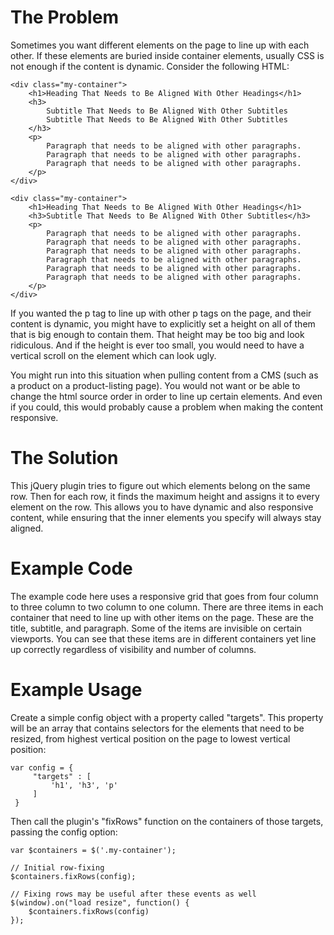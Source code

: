 The Problem
===========

Sometimes you want different elements on the page to line up with each other. If these elements are buried inside container elements, usually CSS is not enough if the content is dynamic. Consider the following HTML:

    <div class="my-container">
        <h1>Heading That Needs to Be Aligned With Other Headings</h1>
        <h3>
            Subtitle That Needs to Be Aligned With Other Subtitles
            Subtitle That Needs to Be Aligned With Other Subtitles
        </h3>
        <p>
            Paragraph that needs to be aligned with other paragraphs.
            Paragraph that needs to be aligned with other paragraphs.
            Paragraph that needs to be aligned with other paragraphs.
        </p>
    </div>
    
    <div class="my-container">
        <h1>Heading That Needs to Be Aligned With Other Headings</h1>
        <h3>Subtitle That Needs to Be Aligned With Other Subtitles</h3>
        <p>
            Paragraph that needs to be aligned with other paragraphs.
            Paragraph that needs to be aligned with other paragraphs.
            Paragraph that needs to be aligned with other paragraphs.
            Paragraph that needs to be aligned with other paragraphs.
            Paragraph that needs to be aligned with other paragraphs.
            Paragraph that needs to be aligned with other paragraphs.
        </p>
    </div>
    
If you wanted the p tag to line up with other p tags on the page, and their content is dynamic, you might have to explicitly set a height on all of them that is big enough to contain them. That height may be too big and look ridiculous. And if the height is ever too small, you would need to have a vertical scroll on the element which can look ugly.

You might run into this situation when pulling content from a CMS (such as a product on a product-listing page). You would not want or be able to change the html source order in order to line up certain elements. And even if you could, this would probably cause a problem when making the content responsive.

The Solution
============

This jQuery plugin tries to figure out which elements belong on the same row. Then for each row, it finds the maximum height and assigns it to every element on the row. This allows you to have dynamic and also responsive content, while ensuring that the inner elements you specify will always stay aligned.

Example Code
============

The example code here uses a responsive grid that goes from four column to three column to two column to one column. There are three items in each container that need to line up with other items on the page. These are the title, subtitle, and paragraph. Some of the items are invisible on certain viewports. You can see that these items are in different containers yet line up correctly regardless of visibility and number of columns.

Example Usage
=============

Create a simple config object with a property called "targets". This property will be an array that contains selectors for the elements that need to be resized, from highest vertical position on the page to lowest vertical position:

    var config = {
         "targets" : [
             'h1', 'h3', 'p'
         ]
     }
     
Then call the plugin's "fixRows" function on the containers of those targets, passing the config option:
     
    var $containers = $('.my-container');
    
    // Initial row-fixing
    $containers.fixRows(config);
    
    // Fixing rows may be useful after these events as well
    $(window).on("load resize", function() { 
        $containers.fixRows(config)
    });
